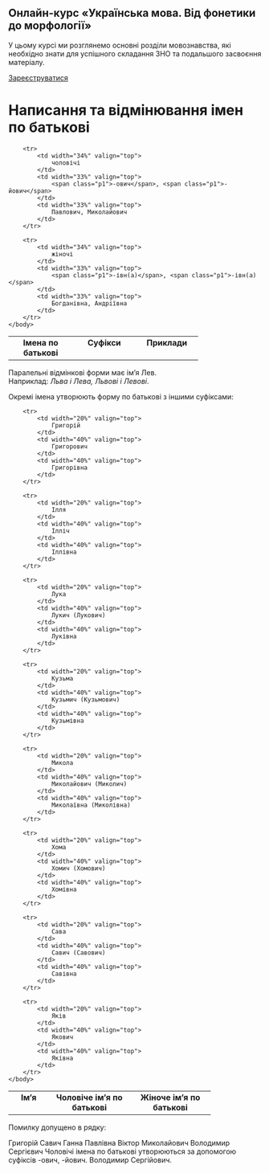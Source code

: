 <div class="banner">
  <h2 class="course">Онлайн-курс «Українська мова. Від фонетики до морфології»</h2>
  <p class="course-description">
     У цьому курсі ми розглянемо основні розділи мовознавства, які необхідно знати для успішного складання ЗНО та подальшого засвоєння матеріалу.<br>
  </p>
    <div class="button-wrapper">
        <a class="registration-button" target="_blank" href="http://bit.ly/2zuYUGS">Зареєструватися</a>
    </div>   
</div>

# Написання та вiдмiнювання iмен по батьковi


<table style="width: 75%;" align="center">
    <body>
        <tr>
            <td width="34%" align="center" valign="top">
                <b>Імена по батькові</b>
            </td>  
            <td width="33%" align="center" valign="top">
                <b>Суфікси</b>
            </td>
            <td width="33%" align="center" valign="top">
                <b>Приклади</b>
            </td>                     
        </tr>

        <tr>
            <td width="34%" valign="top">
                чоловічі
            </td>  
            <td width="33%" valign="top">
                <span class="p1">-ович</span>, <span class="p1">-йович</span>
            </td>
            <td width="33%" valign="top">
                Павлович, Миколайович
            </td>                     
        </tr>

        <tr>
            <td width="34%" valign="top">
                жіночі
            </td>  
            <td width="33%" valign="top">
                <span class="p1">-івн(а)</span>, <span class="p1">-івн(а)</span>
            </td>
            <td width="33%" valign="top">
                Богданівна, Андріївна
            </td>                     
        </tr>
    </body>
</table>

Паралельнi вiдмiнковi форми має iм’я Лев.<br>Наприклад: <i>Льва i Лева, Львовi i Левовi</i>.
<br>

Окремi iмена утворюють форму по батьковi з iншими суфiксами:


<table style="width: 80%;" align="center">
    <body>
        <tr>
            <td width="20%" align="center" valign="top">
                <b>Ім’я</b>
            </td>  
            <td width="40%" align="center" valign="top">
                <b>Чоловіче ім’я по батькові</b>
            </td>
            <td width="40%" align="center" valign="top">
                <b>Жіноче ім’я по батькові</b>
            </td>                     
        </tr>

        <tr>
            <td width="20%" valign="top">
                Григорій
            </td>  
            <td width="40%" valign="top">
                Григорович
            </td>
            <td width="40%" valign="top">
                Григорівна
            </td>                     
        </tr>

        <tr>
            <td width="20%" valign="top">
                Ілля
            </td>  
            <td width="40%" valign="top">
                Ілліч
            </td>
            <td width="40%" valign="top">
                Іллівна
            </td>                     
        </tr>

        <tr>
            <td width="20%" valign="top">
                Лука
            </td>  
            <td width="40%" valign="top">
                Лукич (Лукович)
            </td>
            <td width="40%" valign="top">
                Луківна
            </td>                     
        </tr>

        <tr>
            <td width="20%" valign="top">
                Кузьма
            </td>  
            <td width="40%" valign="top">
                Кузьмич (Кузьмович)
            </td>
            <td width="40%" valign="top">
                Кузьмівна
            </td>                     
        </tr>

        <tr>
            <td width="20%" valign="top">
                Микола
            </td>  
            <td width="40%" valign="top">
                Миколайович (Миколич)
            </td>
            <td width="40%" valign="top">
                Миколаївна (Миколівна)
            </td>                     
        </tr>

        <tr>
            <td width="20%" valign="top">
                Хома
            </td>  
            <td width="40%" valign="top">
                Хомич (Хомович)
            </td>
            <td width="40%" valign="top">
                Хомівна
            </td>                     
        </tr>

        <tr>
            <td width="20%" valign="top">
                Сава
            </td>  
            <td width="40%" valign="top">
                Савич (Савович)
            </td>
            <td width="40%" valign="top">
                Савівна
            </td>                     
        </tr>

        <tr>
            <td width="20%" valign="top">
                Яків
            </td>  
            <td width="40%" valign="top">
                Якович
            </td>
            <td width="40%" valign="top">
                Яківна
            </td>                     
        </tr>
    </body>
</table>


<quiz> 
    <question>
       <p> Помилку допущено в рядку:</p>
           <answer> Григорій Савич</answer>
           <answer> Ганна Павлівна</answer>
           <answer> Віктор Миколайович</answer>
           <answer correct> Володимир Сергієвич</answer>
      <explanation>
Чоловічі імена по батькові утворюються за допомогою суфіксів <span class="p1">-ович</span>, <span class="p1">-йович</span>.
Володимир Сергійович. 
</explanation>
    </question>
</quiz>